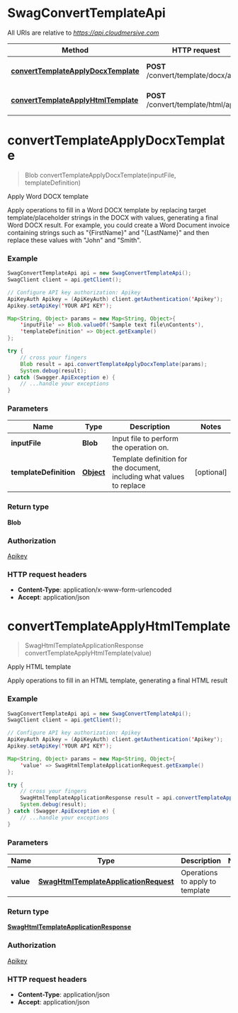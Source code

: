 # SwagConvertTemplateApi

All URIs are relative to *https://api.cloudmersive.com*

Method | HTTP request | Description
------------- | ------------- | -------------
[**convertTemplateApplyDocxTemplate**](SwagConvertTemplateApi.md#convertTemplateApplyDocxTemplate) | **POST** /convert/template/docx/apply | Apply Word DOCX template
[**convertTemplateApplyHtmlTemplate**](SwagConvertTemplateApi.md#convertTemplateApplyHtmlTemplate) | **POST** /convert/template/html/apply | Apply HTML template


<a name="convertTemplateApplyDocxTemplate"></a>
# **convertTemplateApplyDocxTemplate**
> Blob convertTemplateApplyDocxTemplate(inputFile, templateDefinition)

Apply Word DOCX template

Apply operations to fill in a Word DOCX template by replacing target template/placeholder strings in the DOCX with values, generating a final Word DOCX result.  For example, you could create a Word Document invoice containing strings such as &quot;{FirstName}&quot; and &quot;{LastName}&quot; and then replace these values with &quot;John&quot; and &quot;Smith&quot;.

### Example
```java
SwagConvertTemplateApi api = new SwagConvertTemplateApi();
SwagClient client = api.getClient();

// Configure API key authorization: Apikey
ApiKeyAuth Apikey = (ApiKeyAuth) client.getAuthentication('Apikey');
Apikey.setApiKey('YOUR API KEY');

Map<String, Object> params = new Map<String, Object>{
    'inputFile' => Blob.valueOf('Sample text file\nContents'),
    'templateDefinition' => Object.getExample()
};

try {
    // cross your fingers
    Blob result = api.convertTemplateApplyDocxTemplate(params);
    System.debug(result);
} catch (Swagger.ApiException e) {
    // ...handle your exceptions
}
```

### Parameters

Name | Type | Description  | Notes
------------- | ------------- | ------------- | -------------
 **inputFile** | **Blob**| Input file to perform the operation on. |
 **templateDefinition** | [**Object**](.md)| Template definition for the document, including what values to replace | [optional]

### Return type

**Blob**

### Authorization

[Apikey](../README.md#Apikey)

### HTTP request headers

 - **Content-Type**: application/x-www-form-urlencoded
 - **Accept**: application/json

<a name="convertTemplateApplyHtmlTemplate"></a>
# **convertTemplateApplyHtmlTemplate**
> SwagHtmlTemplateApplicationResponse convertTemplateApplyHtmlTemplate(value)

Apply HTML template

Apply operations to fill in an HTML template, generating a final HTML result

### Example
```java
SwagConvertTemplateApi api = new SwagConvertTemplateApi();
SwagClient client = api.getClient();

// Configure API key authorization: Apikey
ApiKeyAuth Apikey = (ApiKeyAuth) client.getAuthentication('Apikey');
Apikey.setApiKey('YOUR API KEY');

Map<String, Object> params = new Map<String, Object>{
    'value' => SwagHtmlTemplateApplicationRequest.getExample()
};

try {
    // cross your fingers
    SwagHtmlTemplateApplicationResponse result = api.convertTemplateApplyHtmlTemplate(params);
    System.debug(result);
} catch (Swagger.ApiException e) {
    // ...handle your exceptions
}
```

### Parameters

Name | Type | Description  | Notes
------------- | ------------- | ------------- | -------------
 **value** | [**SwagHtmlTemplateApplicationRequest**](SwagHtmlTemplateApplicationRequest.md)| Operations to apply to template |

### Return type

[**SwagHtmlTemplateApplicationResponse**](SwagHtmlTemplateApplicationResponse.md)

### Authorization

[Apikey](../README.md#Apikey)

### HTTP request headers

 - **Content-Type**: application/json
 - **Accept**: application/json

